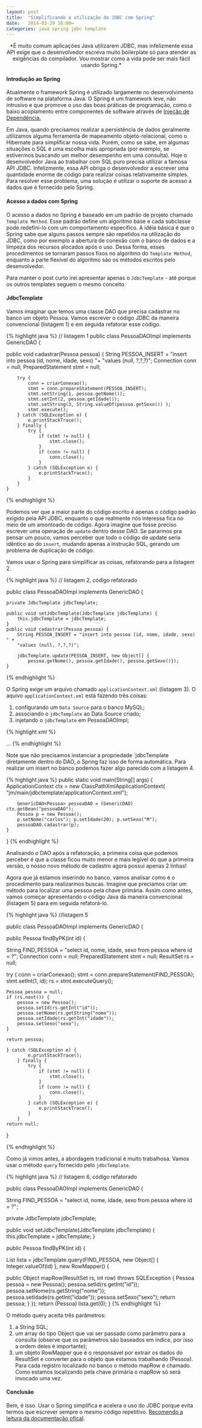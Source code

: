 ```yaml
---
layout: post
title:  "Simplificando a utilização do JDBC com Spring"
date:   2014-03-29 16:00=
categories: java spring jdbc template
---
```


<center>*É muito comum aplicações Java utilizarem JDBC, mas infelizmente essa API exige que o desenvolvedor escreva muito boilerplate só para atender as exigências do compilador. Vou mostrar como a vida pode ser mais fácil usando Spring.*</center>

#### Introdução ao Spring

Atualmente o framework Spring é utilizado largamente no desenvolvimento de software na plataforma Java. O Spring é um framework leve, não intrusivo e que promove o uso das boas práticas de programação, como o baixo acoplamento entre componentes de software através de [Injeção de Dependência.][injecao-dependencia]

Em Java, quando precisamos realizar a persistência de dados geralmente utilizamos alguma ferramenta de mapeamento objeto-relacional, como o Hibernate para simplificar nossa vida. Porém, como se sabe, em algumas situações o SQL é uma escolha mais apropriada (por exemplo, se estivermos buscando um melhor desempenho em uma consulta). Hoje o desenvolvedor Java ao trabalhar com SQL puro precisa utilizar a famosa API JDBC. Infelizmente, essa API obriga o desenvolvedor a escrever uma quantidade enorme de código para realizar coisas relativamente simples. Para resolver esse problema, uma solução é utilizar o suporte de acesso a dados que é fornecido pelo Spring.

#### Acesso a dados com Spring

O acesso a dados no Spring é baseado em um padrão de projeto chamado `Template Method`. Esse padrão define um algoritmo base e cada subclasse pode redefini-lo com um comportamento específico. A idéia básica é que o Spring sabe que alguns passos sempre são repetidos na utilização do JDBC, como por exemplo a abertura de conexão com o banco de dados e a limpeza dos recursos alocados após o uso. Dessa forma, esses procedimentos se tornaram passos fixos no algoritmo do `Template Method`, enquanto a parte flexível do algoritmo são os métodos escritos pelo desenvolvedor.

Para manter o post curto irei apresentar apenas o `JdbcTemplate` - até porque os outros templates seguem o mesmo conceito.

#### JdbcTemplate

Vamos imaginar que temos uma classe DAO que precisa cadastrar no banco um objeto Pessoa. Vamos escrever o código JDBC da maneira convencional (listagem 1) e em seguida refatorar esse código.

{% highlight java %}
// listagem 1
public class PessoaDAOImpl implements GenericDAO<Pessoa> {

public void cadastrar(Pessoa pessoa) {
String PESSOA_INSERT = "insert into pessoa (id, nome, idade, sexo) "+ "values (null, ?,?,?)";
Connection conn = null;
PreparedStatement stmt = null;

        try {
            conn = criarConexao();
            stmt = conn.prepareStatement(PESSOA_INSERT);
            stmt.setString(1, pessoa.getNome());
            stmt.setInt(2, pessoa.getIdade());
            stmt.setString(3, String.valueOf(pessoa.getSexo()) );
            stmt.execute();
        } catch (SQLException e) {
            e.printStackTrace();
        } finally {
            try {
                if (stmt != null) {
                    stmt.close();
                }
                if (conn != null) {
                    conn.close();
                }
            } catch (SQLException e) {
                e.printStackTrace();
            }
        }
    }
{% endhighlight %}

Podemos ver que a maior parte do código escrito é apenas o código padrão exigido pela API JDBC, enquanto o que realmente nós interessa fica no meio de um amontoado de código. Agora imagine que fosse preciso escrever uma operação de `update` dentro desse DAO. Se pararmos pra pensar um pouco, vamos perceber que todo o código de update seria idêntico ao do `insert`, mudando apenas a instrução SQL, gerando um problema de duplicação de código. 

Vamos usar o Spring para simplificar as coisas, refatorando para a listagem 2.

{% highlight java %}
// listagem 2, código refatorado

public class PessoaDAOImpl implements GenericDAO<Pessoa> {

    private JdbcTemplate jdbcTemplate;

    public void setJdbcTemplate(JdbcTemplate jdbcTemplate) {
        this.jdbcTemplate = jdbcTemplate;
    }
    public void cadastrar(Pessoa pessoa) {
        String PESSOA_INSERT = "insert into pessoa (id, nome, idade, sexo) " + 
        "values (null, ?,?,?)";

        jdbcTemplate.update(PESSOA_INSERT, new Object[] {
            pessoa.getNome(), pessoa.getIdade(), pessoa.getSexo()});
    }
{% endhighlight %}

O Spring exige um arquivo chamado `applicationContext.xml` (listagem 3). O aquivo `applicationContext.xml` está fazendo três coisas: 

1. configurando um `Data Source` para o banco MySQL; 
2. associando o `jdbcTemplate` ao Data Source criado;
3. injetando o `jdbcTemplate` em PessoaDAOImpl;

{% highlight xml %}
<!--listagem 3-->
<?xml version="1.0" encoding="UTF-8"?>
...
    <bean id="dataSource"
          class="org.springframework.jdbc.datasource.DriverManagerDataSource">
            <property name="driverClassName" value="com.mysql.jdbc.Driver" />
              <property name="url" value="jdbc:mysql://localhost:3306/teste" />
              <property name="username" value="root" />
            <property name="password" value="root" />
    </bean>
    <bean id="jdbcTemplate"
        class="org.springframework.jdbc.core.JdbcTemplate">
        <property name="dataSource" ref="dataSource"></property>
    </bean>
    <bean id="pessoaDAO" class="jm.jdbctemplate.dao.PessoaDAOImpl">
        <property name="jdbcTemplate" ref="jdbcTemplate" />
    </bean>
</beans>
{% endhighlight %}

Note que não precisamos instanciar a propriedade `jdbcTemplate diretamente dentro do DAO, o Spring faz isso de forma automática. Para realizar um insert no banco podemos fazer algo parecido com a listagem 4.

{% highlight java %}
public static void main(String[] args) {
    ApplicationContext ctx = new ClassPathXmlApplicationContext(
"jm/main/jdbctemplate/applicationContext.xml");

        GenericDAO<Pessoa> pessoaDAO = (GenericDAO) ctx.getBean("pessoaDAO");
        Pessoa p = new Pessoa();
        p.setNome("carlos"); p.setIdade(20); p.setSexo("M");
        pessoaDAO.cadastrar(p);
    }
}
{% endhighlight %}

Analisando o DAO após a refatoração, a primeira coisa que podemos perceber é que a classe ficou muito menor e mais legível do que a primeira versão, o nosso novo método de cadastro agora possui apenas 2 linhas!

Agora que já estamos inserindo no banco, vamos analisar como é o procedimento para realizarmos buscas. Imagine que preciamos criar um método para localizar uma pessoa pela chave primária. Assim como antes, vamos começar apresentando o código Java da maneira convencional (listagem 5) para em seguida refatorá-lo.

{% highlight java %}
//listagem 5

public class PessoaDAOImpl implements GenericDAO<Pessoa> {

public Pessoa findByPK(int id) {

String FIND_PESSOA = "select id, nome, idade, sexo from pessoa where id = ?";
Connection conn = null;
PreparedStatement stmt = null;
ResultSet rs = null;

try {
    conn = criarConexao();
    stmt = conn.prepareStatement(FIND_PESSOA);
    stmt.setInt(1, id);
    rs = stmt.executeQuery();

    Pessoa pessoa = null;
    if (rs.next()) {
        pessoa = new Pessoa();
        pessoa.setId(rs.getInt("id"));
        pessoa.setNome(rs.getString("nome"));
        pessoa.setIdade(rs.getInt("idade"));
        pessoa.setSexo("sexo");
    }

    return pessoa;

    } catch (SQLException e) {
            e.printStackTrace();
        } finally {
            try {
                if (stmt != null) {
                    stmt.close();
                }
                if (conn != null) {
                    conn.close();
                }
            } catch (SQLException e) {
                e.printStackTrace();
            }
        }
    return null;
}


{% endhighlight %}

Como já vimos antes, a abordagem tradicional é muito trabalhosa. Vamos usar o método `query` fornecido pelo `jdbcTemplate`.

{% highlight java %}
// listagem 6, código refatorado

public class PessoaDAOImpl implements GenericDAO<Pessoa> {

String FIND_PESSOA = "select id, nome, idade, sexo from pessoa where id = ?";

private JdbcTemplate jdbcTemplate;

public void setJdbcTemplate(JdbcTemplate jdbcTemplate) {
    this.jdbcTemplate = jdbcTemplate;
}

public Pessoa findByPK(int id) {

List lista = jdbcTemplate.query(FIND_PESSOA, new Object[] { Integer.valueOf(id) }, 
    new RowMapper() {

public Object mapRow(ResultSet rs, int row) throws SQLException {
                Pessoa pessoa = new Pessoa();
                pessoa.setId(rs.getInt("id"));
                pessoa.setNome(rs.getString("nome"));
                pessoa.setIdade(rs.getInt("idade"));
                pessoa.setSexo("sexo");
                return pessoa;
            }
        });
        return (Pessoa) lista.get(0);
}
{% endhighlight %}

O método query aceita três parâmetros:

1. a String SQL; 
2. um array do tipo Object que vai ser passado como parâmetro para a consulta (observe que os parâmetros são baseados em  índice, por isso a ordem deles é importante);
3. um objeto RowMapper que é o responsável por extrair os dados do ResultSet e converter para o objeto que estamos trabalhando (Pessoa). Para cada registro localizado no banco o método mapRow é chamado. Como estamos localizando pela chave primária o mapRow só será invocado uma vez.

#### Conclusão

Bem, é isso. Usar o Spring simplifica e acelera o uso do JDBC porque evita termos que escrever sempre o mesmo código repetitivo. [Recomendo a leitura da documentação ofical][spring-data-access].

[spring-data-access]:http://docs.spring.io/spring/docs/current/spring-framework-reference/html/jdbc.html
[injecao-dependencia]:http://martinfowler.com/articles/injection.html
